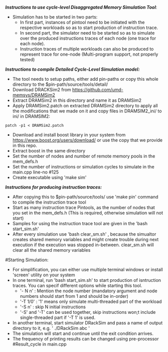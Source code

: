 ***Instructions to use cycle-level Disaggregated Memory Simulation Tool***:
* Simulation has to be started in two parts:
	- In first part, instances of pintool need to be initiated with the respective workloads so as to start production of instruction trace.
	- In second part, the simulator need to be started so as to simulate over the produced instructions traces of each node (one trace for each node).
	- Instruction traces of multiple workloads can also be produced to represent trace for one-node (Multi-program support, not properly tested)

***Instructions to compile Detailed Cycle-Level Simulation model:***
* The tool needs to setup paths, either add pin-paths or copy this whole directory to the $pin-path/source/tools/detail/
* Download DRACKSim2 from https://github.com/umd-memsys/DRAMSim2
* Extract DRAMSim2 in this directory and name it as DRAMSim2
* Apply DRAMSim2.patch on extracted DRAMSim2 directory to apply all the modifications that we made on it and copy files in DRAMSIM2_ini/ to ini/ in DRAMSIM2: 
```
patch -p1 < DRAMSim2.patch
```
* Download and install boost library in your system from https://www.boost.org/users/download/ or use the copy that we provide in this repo.
* Extract boost in the same directory
* Set the number of nodes and number of remote memory pools in the mem_defs.h
* Set the number of instructions or simulation cycles to simulate in the main.cpp line-no #125 
* Create executable using 'make sim'
	
***Instructions for producing instruction traces:***
* After copying this to $pin-path/source/tools/ use 'make pin' command to compile the instruction trace tool
* Start as many instruction trace Pintools, as the number of nodes that you set in the mem_defs.h (This is required, otherwise simulation will not start)
* Samples for using the instruction trace tool are given in the 'bash start_sim.sh'
* After every simulation use 'bash clear_sm.sh' , because the simualtor creates shared memory variables and might create trouble during next execution if the execution was stopped
in-between. clear_sm.sh will clear all the shared memory variables

#Starting Simulation:
* For simplification, you can either use multiple terminal windows or install 'screen' utility on your system
* In one terminal, run 'bash start_sim.sh' to start production of isntruction traces. You can specif different options while starting this tool.
	- '- N n' : Mention the node number (mandatory argument and node numbers should start from 1 and should be in-order)
	- '-T 1/0' : '1' means only simulate multi-threaded part of the workload
	- '-S n' : skip N initial instructions
	- '-S' and '-T' can be used together, skip instructions won;t include single-threaded part if '-T 1' is used.
* In another terminal, start simulator DRackSim and pass a name of output directory to it, e.g. ' ./DRackSim abc '
* The simulation will start and continue until the exit condition arrives.
* The frequency of printing results can be changed using pre-processor #Result_cycle in main.cpp
